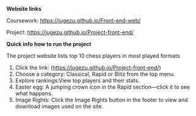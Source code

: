 **Website links**

Coursework: https://jugezu.github.io/Front-end-web/

Project: https://jugezu.github.io/Project-front-end/

**Quick info how to run the project**

The project website lists top 10 chess players in most played formats

1. Click the link: (https://jugezu.github.io/Project-front-end/)
2. Choose a category: Classical, Rapid or Blitz from the top menu.
3. Explore rankings:View top players and their stats.
4. Easter egg: A jumping crown icon in the Rapid section—click it to see what happens.
5. Image Rights: Click the Image Rights button in the footer to view and download images used on the site.
